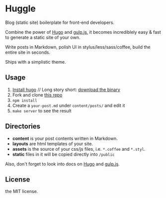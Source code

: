 # Huggle

Blog (static site) boilerplate for front-end developers.

Combine the power of [Hugo](http://hugo.spf13.com/) and [gulp.js](http://gulpjs.com/),
it becomes incrediblely easy & fast to generate a static site of your own.

Write posts in Markdown, polish UI in stylus/less/sass/coffee,
build the entire site in seconds.

Ships with a simplistic theme.

## Usage

1. [Install hugo](http://hugo.spf13.com/overview/installing) //
   Long story short: [download the binary](https://github.com/spf13/hugo/releases)
1. Fork and clone [this repo](https://github.com/ktmud/huggle)
1. `npm install`
1. Create a `your-post.md` under `content/posts/` and edit it
1. `make server` to see the result

## Directories

- **content** is your post contents written in Markdown.
- **layouts** are html templates of your site.
- **assets** is the source of your css/js files, i.e. `*.coffee` and `*.styl`.
- **static** files in it will be copied directly into `/public`

Also, don't forget to look into docs on [Hugo](http://hugo.spf13.com/) and [gulp.js](http://gulpjs.com/).

## License

the MIT license.
